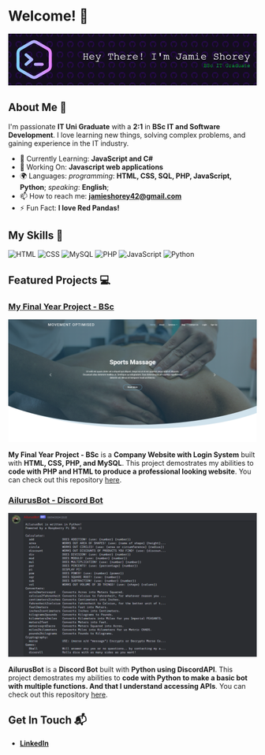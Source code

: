 # Welcome! 👋

![Banner Image](/Images/github-header-image.png)

## About Me 🚀

I'm passionate **IT Uni Graduate** with a **2:1** in **BSc IT and Software Development**. I love learning new things, solving complex problems, and gaining experience in the IT industry.

- 🌱 Currently Learning: **JavaScript and C#**
- 🔭 Working On: **Javascript web applications**
- 🌍 Languages: *programming*: **HTML, CSS, SQL, PHP, JavaScript, Python**; *speaking*: **English**;
- 📫 How to reach me: **jamieshorey42@gmail.com**
- ⚡ Fun Fact: **I love Red Pandas!**

## My Skills 🧠

![HTML](https://img.shields.io/badge/-HTML-E34F26?style=flat-square&logo=html5&logoColor=white)
![CSS](https://img.shields.io/badge/-CSS-1572B6?style=flat-square&logo=css3&logoColor=white)
![MySQL](https://img.shields.io/badge/MySQL-4479A1.svg?style=flat-square&logo=MySQL&logoColor=white)
![PHP](https://img.shields.io/badge/PHP-777BB4.svg?style=flat-square&logo=PHP&logoColor=white)
![JavaScript](https://img.shields.io/badge/-JavaScript-F0DB4F?style=flat-square&logo=javascript&logoColor=black)
![Python](https://img.shields.io/badge/-Python-4584B6?style=flat-square&logo=python&logoColor=white)

## Featured Projects 💻

### [My Final Year Project - BSc](https://github.com/bodinbuster/Project)

![My Final Year Project - BSc Screenshot](/Images/BSc-Final-Year-Project-Screenshot.png)

**My Final Year Project - BSc** is a **Company Website with Login System** built with **HTML, CSS, PHP, and MySQL**. This project demostrates my abilities to **code with PHP and HTML to produce a professional looking website**. You can check out this repository [here](https://github.com/bodinbuster/Project).

### [AilurusBot - Discord Bot](https://github.com/bodinbuster/AilurusBot)

![AilurusBot - Discord Bot Screenshot](/Images/AilurusBot-Discord-Bot-Screenshot.png)

**AilurusBot** is a **Discord Bot** built with **Python using DiscordAPI**. This project demostrates my abilities to **code with Python to make a basic bot with multiple functions. And that I understand accessing APIs**. You can check out this repository [here](https://github.com/bodinbuster/AilurusBot).

## Get In Touch 📬

- **[LinkedIn](www.linkedin.com/in/jamie-shorey-20b884255)**

<!--
**bodinbuster/bodinbuster** is a ✨ _special_ ✨ repository because its `README.md` (this file) appears on your GitHub profile.

Here are some ideas to get you started:

- 🔭 I’m currently working on ...
- 🌱 I’m currently learning ...
- 👯 I’m looking to collaborate on ...
- 🤔 I’m looking for help with ...
- 💬 Ask me about ...
- 📫 How to reach me: ...
- 😄 Pronouns: ...
- ⚡ Fun fact: ...
-->
